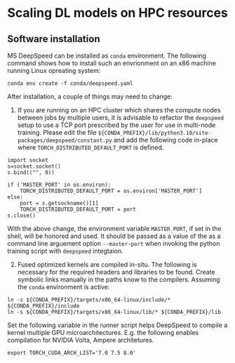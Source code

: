 # Scaling DL models on HPC resources

 
## Software installation

MS DeepSpeed can be installed as ```conda``` environment. The following command shows how to install such an envrionment on an x86 machine running Linux opreating system:

```
conda env create -f conda/deepspeed.yaml 
```

After installation, a couple of things may need to change:

1. If you are running on an HPC cluster which shares the compute nodes between jobs by multiple users, it is advisable to refactor the ```deepspeed``` setup to use a TCP port prescribed by the user for use in multi-node training.
Please edit the file ```${CONDA_PREFIX}/lib/python3.10/site-packages/deepspeed/constant.py``` and add the following code in-place where ```TORCH_DISTRIBUTED_DEFAULT_PORT``` is defined.

```
import socket
s=socket.socket()
s.bind(("", 0))

if ('MASTER_PORT' in os.environ):
    TORCH_DISTRIBUTED_DEFAULT_PORT = os.environ['MASTER_PORT']
else:
    port = s.getsockname()[1]
    TORCH_DISTRIBUTED_DEFAULT_PORT = port
s.close()
```

With the above change, the environment variable ```MASTER_PORT```, if set in the shell, will be honored and used. It should be passed as a value of the as a command line arguement option ```--master-port``` when invoking the python training script with ```deepspeed``` integtaion.

2. Fused optimized kernels are compiled in-situ. The following is necessary for the required headers and libraries to be found. Create symbolic links manually in the paths know to the compilers. Assuming the ```conda``` environment is active:

```
ln -s ${CONDA_PREFIX}/targets/x86_64-linux/include/* ${CONDA_PREFIX}/include
ln -s ${CONDA_PREFIX}/targets/x86_64-linux/lib/* ${CONDA_PREFIX}/lib

```
Set the following variable in the runner script helps DeepSpeed to compile a kernel multiple GPU microarchitectures. E.g. the following enables compilation for NVIDIA Volta, Ampere architetures.

``` 
export TORCH_CUDA_ARCH_LIST='7.0 7.5 8.0'
```
